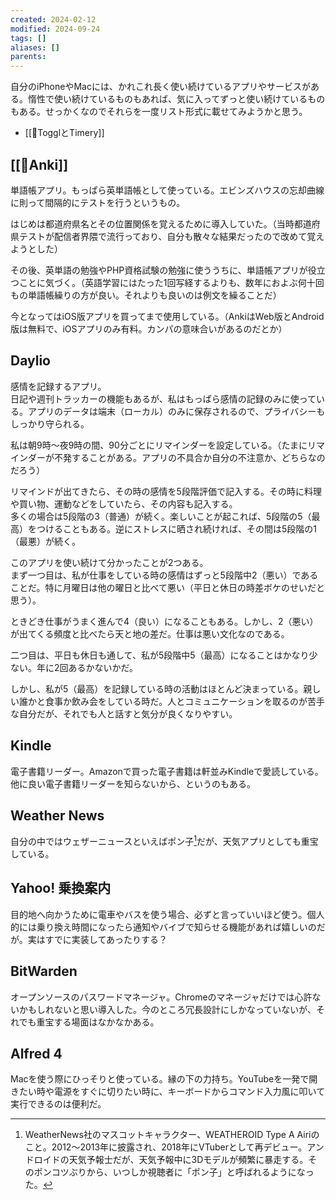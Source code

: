 ```yaml
---
created: 2024-02-12
modified: 2024-09-24
tags: []
aliases: []
parents: 
---
```

自分のiPhoneやMacには、かれこれ長く使い続けているアプリやサービスがある。惰性で使い続けているものもあれば、気に入ってずっと使い続けているものもある。せっかくなのでそれらを一度リスト形式に載せてみようかと思う。

- [[💭TogglとTimery]]

## [[🧰Anki]]
単語帳アプリ。もっぱら英単語帳として使っている。エビンズハウスの忘却曲線に則って間隔的にテストを行うというもの。

はじめは都道府県名とその位置関係を覚えるために導入していた。（当時都道府県テストが配信者界隈で流行っており、自分も散々な結果だったので改めて覚えようとした）

その後、英単語の勉強やPHP資格試験の勉強に使ううちに、単語帳アプリが役立つことに気づく。（英語学習にはたった1回写経するよりも、数年におよぶ何十回もの単語帳繰りの方が良い。それよりも良いのは例文を繰ることだ）

今となってはiOS版アプリを買ってまで使用している。（AnkiはWeb版とAndroid版は無料で、iOSアプリのみ有料。カンパの意味合いがあるのだとか）

## Daylio
感情を記録するアプリ。  
日記や週刊トラッカーの機能もあるが、私はもっぱら感情の記録のみに使っている。アプリのデータは端末（ローカル）のみに保存されるので、プライバシーもしっかり守られる。

私は朝9時〜夜9時の間、90分ごとにリマインダーを設定している。（たまにリマインダーが不発することがある。アプリの不具合か自分の不注意か、どちらなのだろう）

リマインドが出てきたら、その時の感情を5段階評価で記入する。その時に料理や買い物、運動などをしていたら、その内容も記入する。  
多くの場合は5段階の3（普通）が続く。楽しいことが起これば、5段階の5（最高）をつけることもある。逆にストレスに晒され続ければ、その間は5段階の1（最悪）が続く。

このアプリを使い続けて分かったことが2つある。  
まず一つ目は、私が仕事をしている時の感情はずっと5段階中2（悪い）であることだ。特に月曜日は他の曜日と比べて悪い（平日と休日の時差ボケのせいだと思う）。

ときどき仕事がうまく進んで4（良い）になることもある。しかし、2（悪い）が出てくる頻度と比べたら天と地の差だ。仕事は悪い文化なのである。

二つ目は、平日も休日も通して、私が5段階中5（最高）になることはかなり少ない。年に2回あるかないかだ。  

しかし、私が5（最高）を記録している時の活動はほとんど決まっている。親しい誰かと食事か飲み会をしている時だ。人とコミュニケーションを取るのが苦手な自分だが、それでも人と話すと気分が良くなりやすい。

## Kindle
電子書籍リーダー。Amazonで買った電子書籍は軒並みKindleで愛読している。他に良い電子書籍リーダーを知らないから、というのもある。

## Weather News
自分の中ではウェザーニュースといえばポン子[^ポン子とは]だが、天気アプリとしても重宝している。

[^ポン子とは]: WeatherNews社のマスコットキャラクター、WEATHEROID Type A Airiのこと。2012〜2013年に披露され、2018年にVTuberとして再デビュー。アンドロイドの天気予報士だが、天気予報中に3Dモデルが頻繁に暴走する。そのポンコツぶりから、いつしか視聴者に「ポン子」と呼ばれるようになった。

## Yahoo! 乗換案内
目的地へ向かうために電車やバスを使う場合、必ずと言っていいほど使う。個人的には乗り換え時間になったら通知やバイブで知らせる機能があれば嬉しいのだが。実はすでに実装してあったりする？

## BitWarden
オープンソースのパスワードマネージャ。Chromeのマネージャだけでは心許ないかもしれないと思い導入した。今のところ冗長設計にしかなっていないが、それでも重宝する場面はなかなかある。

## Alfred 4
Macを使う際にひっそりと使っている。縁の下の力持ち。YouTubeを一発で開きたい時や電源をすぐに切りたい時に、キーボードからコマンド入力風に叩いて実行できるのは便利だ。